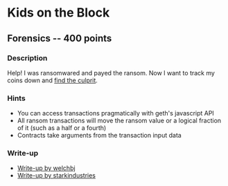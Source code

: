 # Kids on the Block

## Forensics -- 400 points

### Description

Help! I was ransomwared and payed the ransom. Now I want to track my coins down and [find the culprit](http://{{server}}:{{port}}).

### Hints

* You can access transactions pragmatically with geth's javascript API
* All ransom transactions will move the ransom value or a logical fraction of it (such as a half or a fourth)
* Contracts take arguments from the transaction input data


### Write-up

- [Write-up by welchbj](https://github.com/welchbj/ctf/tree/master/writeups/2020/CyberStakes/kids-on-the-block)
- [Write-up by starkindustries](https://github.com/starkindustries/CyberStakes2020/tree/master/KidsOnTheBlock)
